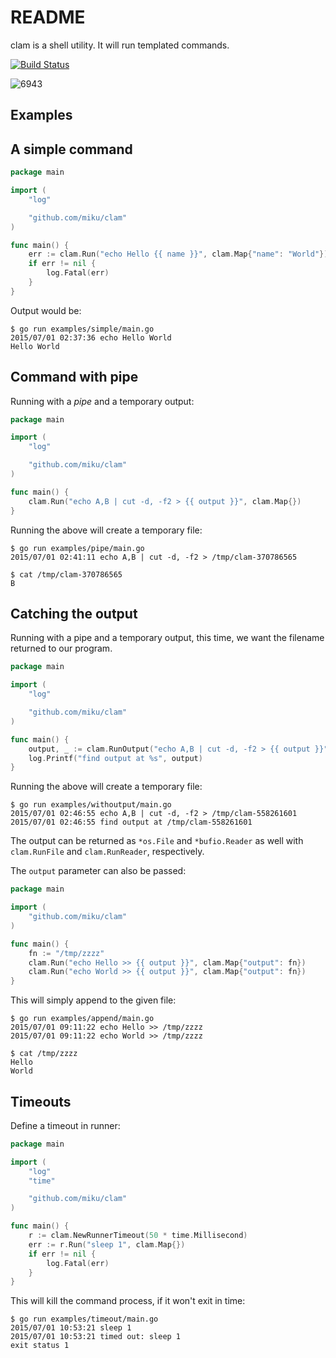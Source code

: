 README
======

clam is a shell utility. It will run templated commands.

[![Build Status](https://travis-ci.org/miku/clam.svg?branch=master)](https://travis-ci.org/miku/clam)

![6943](http://etc.usf.edu/clipart/6900/6943/clam-shell_6943_sm.gif)

Examples
--------

A simple command
----------------

```go
package main

import (
    "log"

    "github.com/miku/clam"
)

func main() {
    err := clam.Run("echo Hello {{ name }}", clam.Map{"name": "World"})
    if err != nil {
        log.Fatal(err)
    }
}
```

Output would be:

    $ go run examples/simple/main.go
    2015/07/01 02:37:36 echo Hello World
    Hello World

Command with pipe
-----------------

Running with a *pipe* and a temporary output:

```go
package main

import (
    "log"

    "github.com/miku/clam"
)

func main() {
    clam.Run("echo A,B | cut -d, -f2 > {{ output }}", clam.Map{})
}
```

Running the above will create a temporary file:

    $ go run examples/pipe/main.go
    2015/07/01 02:41:11 echo A,B | cut -d, -f2 > /tmp/clam-370786565

    $ cat /tmp/clam-370786565
    B

Catching the output
-------------------

Running with a pipe and a temporary output, this time, we want the filename returned to our program.

```go
package main

import (
    "log"

    "github.com/miku/clam"
)

func main() {
    output, _ := clam.RunOutput("echo A,B | cut -d, -f2 > {{ output }}", clam.Map{})
    log.Printf("find output at %s", output)
}
```

Running the above will create a temporary file:

    $ go run examples/withoutput/main.go
    2015/07/01 02:46:55 echo A,B | cut -d, -f2 > /tmp/clam-558261601
    2015/07/01 02:46:55 find output at /tmp/clam-558261601

The output can be returned as `*os.File` and `*bufio.Reader` as well with
`clam.RunFile` and `clam.RunReader`, respectively.

The `output` parameter can also be passed:

```go
package main

import (
    "github.com/miku/clam"
)

func main() {
    fn := "/tmp/zzzz"
    clam.Run("echo Hello >> {{ output }}", clam.Map{"output": fn})
    clam.Run("echo World >> {{ output }}", clam.Map{"output": fn})
}
```

This will simply append to the given file:

    $ go run examples/append/main.go
    2015/07/01 09:11:22 echo Hello >> /tmp/zzzz
    2015/07/01 09:11:22 echo World >> /tmp/zzzz

    $ cat /tmp/zzzz
    Hello
    World

Timeouts
--------

Define a timeout in runner:

```go
package main

import (
    "log"
    "time"

    "github.com/miku/clam"
)

func main() {
    r := clam.NewRunnerTimeout(50 * time.Millisecond)
    err := r.Run("sleep 1", clam.Map{})
    if err != nil {
        log.Fatal(err)
    }
}
```

This will kill the command process, if it won't exit in time:

    $ go run examples/timeout/main.go
    2015/07/01 10:53:21 sleep 1
    2015/07/01 10:53:21 timed out: sleep 1
    exit status 1
